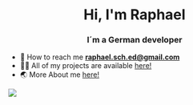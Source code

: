 # <h1 align="center">Hi, I'm Raphael</h1>
<h3 align="center">I´m a German developer</h3>

- 📧 How to reach me **raphael.sch.ed@gmail.com**
- 👨‍💻 All of my projects are available [here!](https://github.com/cookie0o?tab=repositories)   
- 🌏 More About me [here!](https://cookie0o.github.io/personal-website/)  

![](https://hit.yhype.me/github/profile?user_id=81589649)   
